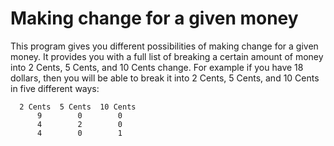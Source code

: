 # Making change for a given money

This program gives you different possibilities of making change for a given money. It provides you with a full list of breaking a certain amount of money into 2 Cents, 5 Cents, and 10 Cents change. For example if you have 18 dollars, then you will be able to break it into 2 Cents, 5 Cents, and 10 Cents in five different ways:

      2 Cents  5 Cents  10 Cents
          9        0        0
          4        2        0
          4        0        1